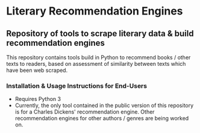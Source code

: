 # Literary Recommendation Engines
## Repository of tools to scrape literary data & build recommendation engines
This repository contains tools build in Python to recommend books / other texts to readers, based on assessment of similarity between texts which have been web scraped.
### Installation & Usage Instructions for End-Users
- Requires Python 3
- Currently, the only tool contained in the public version of this repository is for a Charles Dickens' recommendation engine. Other recommendation engines for other authors / genres are being worked on.
